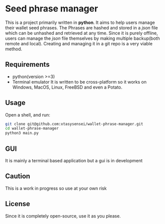# Seed phrase manager
This is a project primarily written in **python**.
It aims to help users manage their wallet seed phrases. The Phrases are hashed and stored in a _json_ file which can be unhashed and retrieved at any time. Since it is purely offline, users can manage the _json_ file themselves by making multiple backup(both remote and local). Creating and managing it in a git repo is a very viable method.

## Requirements
- python(version >=3)
- Terminal emulator
It is written to be cross-platform so it works on Windows, MacOS, Linux, FreeBSD and even a Potato.

## Usage
Open a shell, and run:
```bash
git clone git@github.com:xtasysensei/wallet-phrase-manager.git
cd wallet-phrase-manager
python3 main.py
```
## GUI
It is mainly a terminal based application but a gui is in development

## Caution
This is a work in progress so use at your own risk

## License
Since it is completely open-source, use it as you please.
